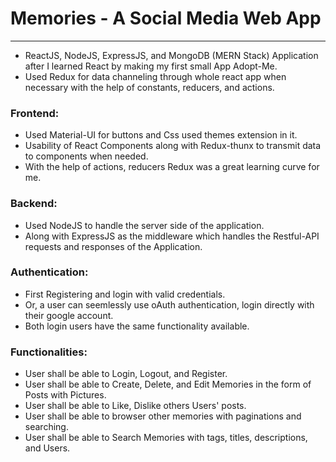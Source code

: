 # Memories - A Social Media Web App
---
- ReactJS, NodeJS, ExpressJS, and MongoDB (MERN Stack) Application after I learned React by making my first small App Adopt-Me.
- Used Redux for data channeling through whole react app when necessary with the help of constants, reducers, and actions.
### Frontend:
- Used Material-UI for buttons and Css used themes extension in it.
- Usability of React Components along with Redux-thunx to transmit data to components when needed.
- With the help of actions, reducers Redux was a great learning curve for me.
### Backend: 
- Used NodeJS to handle the server side of the application.
- Along with ExpressJS as the middleware which handles the Restful-API requests and responses of the Application.
### Authentication:
- First Registering and login with valid credentials.
- Or, a user can seemlessly use oAuth authentication, login directly with their google account.
- Both login users have the same functionality available.
### Functionalities:
- User shall be able to Login, Logout, and Register.
- User shall be able to Create, Delete, and Edit Memories in the form of Posts with Pictures.
- User shall be able to Like, Dislike others Users' posts.
- User shall be able to browser other memories with paginations and searching.
- User shall be able to Search Memories with tags, titles, descriptions, and Users.
